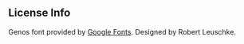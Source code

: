 ## License Info
Genos font provided by [Google Fonts](https://fonts.google.com/specimen/Genos/license). Designed by Robert Leuschke.
